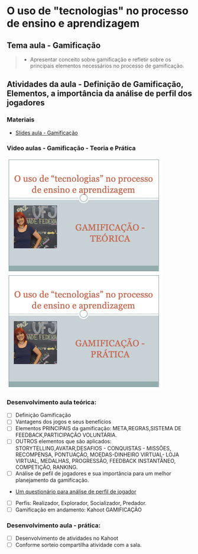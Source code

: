 # O uso de "tecnologias" no processo de ensino e aprendizagem
## Tema aula - Gamificação
 
>  * Apresentar conceito sobre gamificação e refletir sobre os principais elementos necessários no processo de gamificação.

## Atividades da aula - Definição de Gamificação, Elementos, a importância da análise de perfil dos jogadores

### Materiais
- [Slides aula - Gamificação](gamificacao.pdf)

### Video aulas  -  Gamificação - Teoria e Prática
[![Aula - Gamificação - Teoria](capa_aula12.png)](https://youtu.be/93LRyB1tKbI)
[![Aula - Gamificação - Prática](capa_aula13.png)](https://youtu.be/CD7JiDrjj5Y)


### Desenvolvimento aula teórica: 

- [ ] Definição Gamificação
- [ ] Vantagens dos jogos e seus benefícios
- [ ] Elementos PRINCIPAIS da gamificação: META,REGRAS,SISTEMA DE FEEDBACK,PARTICIPAÇÃO VOLUNTÁRIA.
- [ ] OUTROS elementos que são aplicados: STORYTELLING,AVATAR,DESAFIOS - CONQUISTAS - MISSÕES, RECOMPENSA, PONTUAÇÃO, MOEDAS-DINHEIRO VIRTUAL- LOJA VIRTUAL, MEDALHAS, PROGRESSÃO, FEEDBACK INSTANTÂNEO, COMPETIÇÃO, RANKING.
- [ ] Análise de pefil de jogadores e sua importância para um melhor planejamento da gamificação.
- [Um questionário para análise de perfil de jogador](http://livrogamification.com.br/quiz/)
- [ ] Perfis: Realizador, Explorador, Socializador, Predador.
- [ ] Gamificação em andamento: Kahoot GAMIFICAÇÃO

### Desenvolvimento aula  - prática: 
- [ ]  Desenvolvimento de atividades no Kahoot
- [ ]  Conforme sorteio compartilha atividade com a sala.
